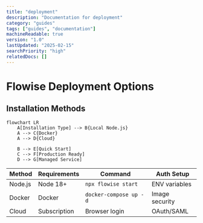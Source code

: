 ```yaml
---
title: "deployment"
description: "Documentation for deployment"
category: "guides"
tags: ["guides", "documentation"]
machineReadable: true
version: "1.0"
lastUpdated: "2025-02-15"
searchPriority: "high"
relatedDocs: []
---
```


# Flowise Deployment Options

## Installation Methods
```mermaid
flowchart LR
    A[Installation Type] --> B{Local Node.js}
    A --> C{Docker}
    A --> D{Cloud}
    
    B --> E[Quick Start]
    C --> F[Production Ready]
    D --> G[Managed Service]
```

| Method | Requirements | Command | Auth Setup |
|--------|--------------|---------|------------|
| Node.js | Node 18+ | `npx flowise start` | ENV variables |
| Docker | Docker | `docker-compose up -d` | Image security |
| Cloud | Subscription | Browser login | OAuth/SAML |
